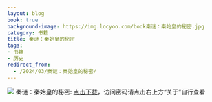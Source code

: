 ```yaml
---
layout: blog
book: true
background-image: https://img.locyoo.com/book秦谜：秦始皇的秘密.jpg
category: 书籍
title: 秦谜：秦始皇的秘密
tags:
- 书籍
- 历史
redirect_from:
  - /2024/03/秦谜：秦始皇的秘密/
---
```

![](https://img.locyoo.com/book秦谜：秦始皇的秘密.jpg)
秦谜：秦始皇的秘密: <a name = "ref1" href="https://089m.com/f/50983618-1269964508-18f2dd?p=3619">点击下载</a>，访问密码请点击右上方“关于”自行查看
